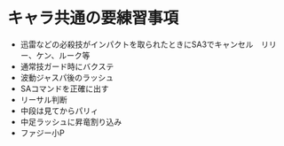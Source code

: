 
# キャラ共通の要練習事項
* 迅雷などの必殺技がインパクトを取られたときにSA3でキャンセル　リリー、ケン、ルーク等
* 通常技ガード時にバクステ
* 波動ジャスパ後のラッシュ
* SAコマンドを正確に出す
* リーサル判断
* 中段は見てからパリィ
* 中足ラッシュに昇竜割り込み
* ファジー小P